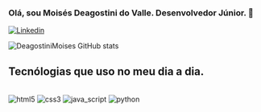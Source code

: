### Olá, sou Moisés Deagostini do Valle. Desenvolvedor Júnior. 👋

[![Linkedin](https://img.shields.io/badge/LinkedIn-0077B5?style=for-the-badge&logo=linkedin&logoColor=white)](https://www.linkedin.com/in/moisés-deagostini-do-valle-7a10021a6)

![DeagostiniMoises GitHub stats](https://github-readme-stats.vercel.app/api?username=DeagostiniMoises&show_icons=true&theme=radical)

## Tecnólogias que uso no meu dia a dia.

<div style="display: inline_block"><br>
<img aling="center" alt="html5" src="https://img.shields.io/badge/HTML-239120?style=for-the-badge&logo=html5&logoColor=white"/>
<img aling="center" alt="css3" src="https://img.shields.io/badge/CSS-239120?&style=for-the-badge&logo=css3&logoColor=white"/>
<img aling="center" alt="java_script" src="https://img.shields.io/badge/JavaScript-F7DF1E?style=for-the-badge&logo=javascript&logoColor=black"/>
<img aling="center" alt="python" src="https://img.shields.io/badge/Python-3776AB?style=for-the-badge&logo=python&logoColor=white" />
</div>
